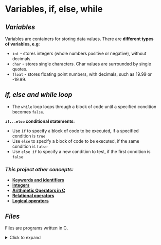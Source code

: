 # Variables, if, else, while

## *Variables*
Variables are containers for storing data values. There are **different types of variables, e.g:**
* `int` - stores integers (whole numbers positive or negative), without decimals.
* `char` -  stores single characters. Char values are surrounded by single quotes.
* `float` - stores floating point numbers, with decimals, such as 19.99 or -19.99.

## *if, else and while loop*
* The `while` loop loops through a block of code until a specified condition becomes `false`.

 **`if...else` conditional statements:**
 * Use `if` to specify a block of code to be executed, if a specified condition is `true`
 * Use `else` to specify a block of code to be executed, if the same condition is `false`
 * Use `else if` to specify a new condition to test, if the first condition is `false`

### *This project other concepts:*
* **[Keywords and identifiers](https://www.javatpoint.com/c-identifiers)**
* **[integers](https://www.tutorialspoint.com/cprogramming/c_data_types.htm)**
* **[Arithmetic Operators in C](https://www.programiz.com/c-programming/c-operators)**
* **[Relational operators](https://www.programiz.com/c-programming/c-operators)**
* **[Logical operators](https://fresh2refresh.com/c-programming/c-operators-expressions/c-logical-operators/#:~:text=There%20are%203%20logical%20operators,%7C)**

## *Files*
Files are programs written in C.

<!-- ⛔️ MD-MAGIC-EXAMPLE:START (TOC:collapse=true&collapseText=Click to expand) -->
<details>
<summary>Click to expand</summary>

File name | Description
--------- | ------------
[0-positive_or_negative.c]( https://github.com/Donaldoo/holbertonschool-low_level_programming/blob/main/variables_if_else_while/0-positive_or_negative.c) | Prints `is positive`, `is zero` or `is negative` when a randomly generated number is any of these cases.
[1-last_digit.c]( https://github.com/Donaldoo/holbertonschool-low_level_programming/blob/main/variables_if_else_while/1-last_digit.c) | Prints the last digit of a randomly generated number.
[2-print_alphabet.c](https://github.com/Donaldoo/holbertonschool-low_level_programming/blob/main/variables_if_else_while/2-print_alphabet.c) | Prints the alphabet in lowercase.
[3-print_alphabets.c]( https://github.com/Donaldoo/holbertonschool-low_level_programming/blob/main/variables_if_else_while/3-print_alphabets.c) | Prints the alphabet in lowercase, and then in uppercase.
[4-print_alphabt.c](https://github.com/Donaldoo/holbertonschool-low_level_programming/blob/main/variables_if_else_while/4-print_alphabt.c)| Prints the alphabet in lowercase, EXCEPT THE LETTERS q and e. 
[5-print_numbers.c](https://github.com/Donaldoo/holbertonschool-low_level_programming/blob/main/variables_if_else_while/5-print_numbers.c)| Prints all single digit numbers of base 10 starting from 0.
[6-print_numberz.c](https://github.com/Donaldoo/holbertonschool-low_level_programming/blob/main/variables_if_else_while/6-print_numberz.c)| Prints all single digit numbers of base 10 starting from 0.
[7-print_tebahpla.c](https://github.com/Donaldoo/holbertonschool-low_level_programming/blob/main/variables_if_else_while/7-print_tebahpla.c)| Prints the lowercase alphabet in reverse.
[8-print_base16.c](https://github.com/Donaldoo/holbertonschool-low_level_programming/blob/main/variables_if_else_while/8-print_base16.c)| Prints all the numbers of base 16 in lowercase.
[9-print_comb.c](https://github.com/Donaldoo/holbertonschool-low_level_programming/blob/main/variables_if_else_while/9-print_comb.c)| Prints all possible combinations of single-digit numbers, numbers are separated 
[100-print_comb3.c]( https://github.com/Donaldoo/holbertonschool-low_level_programming/blob/main/variables_if_else_while/100-print_comb3.c)| Prints all possible combinations of single-digit numbers
[101-print_comb4.c](https://github.com/Donaldoo/holbertonschool-low_level_programming/blob/main/variables_if_else_while/101-print_comb4.c)| Prints all possible different combinations of three digits, numbers must be separated.
[102-print_comb5.c](https://github.com/Donaldoo/holbertonschool-low_level_programming/blob/main/variables_if_else_while/102-print_comb5.c)| Prints all possible combinations of two two-digit numbers.


</details>
<!-- ⛔️ MD-MAGIC-EXAMPLE:END -->



